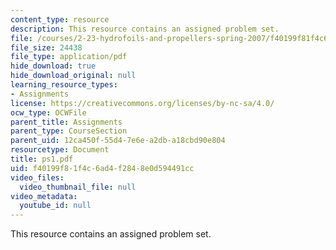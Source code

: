```yaml
---
content_type: resource
description: This resource contains an assigned problem set.
file: /courses/2-23-hydrofoils-and-propellers-spring-2007/f40199f81f4c6ad4f2848e0d594491cc_ps1.pdf
file_size: 24438
file_type: application/pdf
hide_download: true
hide_download_original: null
learning_resource_types:
- Assignments
license: https://creativecommons.org/licenses/by-nc-sa/4.0/
ocw_type: OCWFile
parent_title: Assignments
parent_type: CourseSection
parent_uid: 12ca450f-55d4-7e6e-a2db-a18cbd90e804
resourcetype: Document
title: ps1.pdf
uid: f40199f8-1f4c-6ad4-f284-8e0d594491cc
video_files:
  video_thumbnail_file: null
video_metadata:
  youtube_id: null
---
```

This resource contains an assigned problem set.